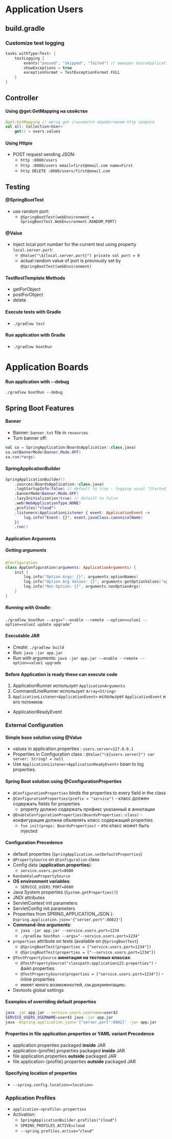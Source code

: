 # Application Users

## build.gradle

### Customize test logging

```kotlin
tasks.withType<Test> {
    testLogging {
        events("passed", "skipped", "failed") // выводит UsersApplicationTests > contextLoads() PASSED
        showExceptions = true
        exceptionFormat = TestExceptionFormat.FULL
    }
}
```

## Controller

#### Using @get:GetMapping на свойстве

```kotlin
@get:GetMapping // метод get становится обработчиком http запроса
val all: Collection<User>
    get() = users.values
```

#### Using Httpie

- POST request sending JSON:
    - `http :8080/users`
    - `http :8080/users email=first@email.com name=First`
    - `http DELETE :8080/users/first@email.com`

## Testing

#### @SpringBootTest

- use random port:
    - `@SpringBootTest(webEnvironment = SpringBootTest.WebEnvironment.RANDOM_PORT)`

#### @Value

- Inject local port number for the current test using property `local.server.port`:
    - `@Value("\${local.server.port}") private val port = 0`
    - actual random value of port is previously set by `@SpringBootTest(webEnvironment)`

#### TestRestTemplate Methods

- getForObject
- postForObject
- delete

#### Execute tests with Gradle

- `./gradlew test`

#### Run application with Gradle

- `./gradlew bootRun`


# Application Boards

#### Run application with --debug

`./gradlew bootRun --debug`


## Spring Boot Features

#### Banner

- Banner: `banner.txt` file in `resources`
- Turn banner off:

```kotlin
val sa = SpringApplication(BoardsApplication::class.java)
sa.setBannerMode(Banner.Mode.OFF)
sa.run(*args)
```

#### SpringApplicationBuilder

```kotlin
SpringApplicationBuilder()
    .sources(BoardsApplication::class.java)
    .logStartupInfo(false) // default to true - logging usual "Started BoardsApplicationKt in 0.443 seconds ..."
    .bannerMode(Banner.Mode.OFF)
    .lazyInitialization(true) // default to false
    .web(WebApplicationType.NONE)
    .profiles("cloud")
    .listeners(ApplicationListener { event: ApplicationEvent ->
        log.info("Event: {}", event.javaClass.canonicalName)
    })
    .run()
```

#### Application Arguments

##### Getting arguments

```kotlin
@Configuration
class AppConfiguration(arguments: ApplicationArguments) {
    init {
        log.info("Option Args: {}", arguments.optionNames)
        log.info("Option Arg Values: {}", arguments.getOptionValues("option"))
        log.info("Non Option: {}", arguments.nonOptionArgs)
    }
}
```

##### Running with Gradle:

`./gradlew bootRun --args="--enable --remote --option=value1 --option=value2 update upgrade"`

#### Executable JAR

- Create: `./gradlew build`
- Run: `java -jar app.jar`
- Run with arguments: `java -jar app.jar --enable --remote --option=value1 upgrade`

#### Before Application is ready these can execute code

1. ApplicationRunner использует `ApplicationArguments`
2. CommandLineRunner использует `Array<String>`
3. `ApplicationListener<ApplicationEvent>` использует `ApplicationEvent` и его потомков
  - ApplicationReadyEvent

### External Configuration

#### Simple base solution using @Value

- values in application.properties : `users.server=127.0.0.1`
- Properties in Configuration class : `@Value("\${users.server}") var server: String? = null`
- Use `ApplicationListener<ApplicationReadyEvent>` bean to log properties.

#### Spring Boot solution using @ConfigurationProperties

- `@ConfigurationProperties` binds the properties to every field in the class
- `@ConfigurationProperties(prefix = "service")` - класс должен содержать fields for properties
  - property должно содержать префикс указанный в аннотации
- `@EnableConfigurationProperties(BoardsProperties::class)` - конфигурация должна объявлять класс содержащий properties
  - `fun init(props: BoardsProperties)` - это класс может быть injected

#### Configuration Precedence
- default properties (`SpringApplication.setDefaultProperties`)
- `@PropertySource` on `@Configuration` class
- Config data (**application.properties**):
  - `service.users.port=8080`
- `RandomValuePropertySource`
- **OS environment variables**:
  - `SERVICE_USERS_PORT=8080`
- Java System properties (`System.getProperties()`)
- JNDI attributes
- ServletContext init parameters
- ServletConfig init parameters
- Properties from SPRING_APPLICATION_JSON (`-Dspring.application.json='{"server.port":8082}'`)
- **Command-line arguments**:
  - `java -jar app.jar --service.users.port=1234`
  - `./gradlew bootRun --args="--service.users.port=1234"`
- `properties` attribute on tests (available on `@SpringBootTest`)
  - `@SpringBootTest(properties = ["service.users.port=1234"])`
  - `@SpringBootTest(properties = ["--service.users.port=1234"])`
- `@TestPropertySource` **аннотация на тестовых классах**:
  - `@TestPropertySource("classpath:application123.properties")` - файл properties
  - `@TestPropertySource(properties = ["service.users.port=1234"])` - inline properties
  - имеет много возможностей, см.документацию.
- Devtools global settings

#### Examples of overriding default properties
```bash
java -jar app.jar --service.users.username=user42
SERVICE_USERS_USERNAME=user42 java -jar app.jar
java -Dspring.application.json='{"server.port":8082}' -jar app.jar
```

#### Properties in file application.properties or YAML variant Precedence
- application.properties packaged **inside** JAR
- application-{profile}.properties packaged **inside** JAR
- file application.properties **outside** packaged JAR
- file application-{profile}.properties **outside** packaged JAR

#### Specifying location of properties
- `--spring.config.location=<location>`

### Application Profiles
- `application-<profile>.properties`
- Activation:
  - `SpringApplicationBuilder.profiles("cloud")`
  - `SPRING_PROFILES_ACTIVE=cloud`
  - `--spring.profiles.active="cloud"`

